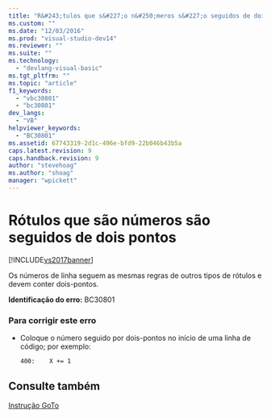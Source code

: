 ```yaml
---
title: "R&#243;tulos que s&#227;o n&#250;meros s&#227;o seguidos de dois pontos | Microsoft Docs"
ms.custom: ""
ms.date: "12/03/2016"
ms.prod: "visual-studio-dev14"
ms.reviewer: ""
ms.suite: ""
ms.technology: 
  - "devlang-visual-basic"
ms.tgt_pltfrm: ""
ms.topic: "article"
f1_keywords: 
  - "vbc30801"
  - "bc30801"
dev_langs: 
  - "VB"
helpviewer_keywords: 
  - "BC30801"
ms.assetid: 67743319-2d1c-496e-bfd9-22b046b43b5a
caps.latest.revision: 9
caps.handback.revision: 9
author: "stevehoag"
ms.author: "shoag"
manager: "wpickett"
---
```

# R&#243;tulos que s&#227;o n&#250;meros s&#227;o seguidos de dois pontos
[!INCLUDE[vs2017banner](../../../csharp/includes/vs2017banner.md)]

Os números de linha seguem as mesmas regras de outros tipos de rótulos e devem conter dois\-pontos.  
  
 **Identificação do erro:**  BC30801  
  
### Para corrigir este erro  
  
-   Coloque o número seguido por dois\-pontos no início de uma linha de código; por exemplo:  
  
    ```  
    400:    X += 1  
    ```  
  
## Consulte também  
 [Instrução GoTo](../../../visual-basic/language-reference/statements/goto-statement.md)